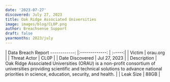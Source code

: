 ```yaml
---
date: '2023-07-27'
discovered: July 27, 2023
title: Oak Ridge Associated Universities
image: images/blog/CL0P.png
author: Breachsense Support
draft: false
yearmonths: 2023/july
---
```



| Data Breach Report
------------:     |:-------------:    | :-----:|
| Victim      | orau.org       | 
| Threat Actor      | CL0P      | 
| Date Discovered      | Jul 27, 2023      | 
| Description      | Oak Ridge Associated Universities (ORAU) is a non-profit consortium of universities providing scientific and technical solutions to advance national priorities in science, education, security, and health.      | 
| Leak Size      | 88GB      | 

